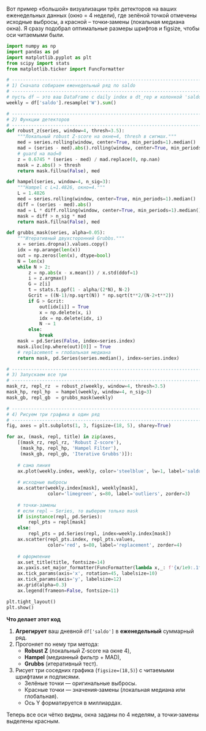 Вот пример «большой» визуализации трёх детекторов на ваших еженедельных данных (окно = 4 недели), где зелёной точкой отмечены исходные выбросы, а красной – точки‐замены (локальная медиана окна). Я сразу подобрал оптимальные размеры шрифтов и figsize, чтобы оси читаемыми были.

```python
import numpy as np
import pandas as pd
import matplotlib.pyplot as plt
from scipy import stats
from matplotlib.ticker import FuncFormatter

# ----------------------------------------------------------------------------
# 1) Сначала собираем еженедельный ряд по saldo
# ----------------------------------------------------------------------------
# пусть df — это ваш DataFrame с daily index в dt_rep и колонкой 'saldo'
weekly = df['saldo'].resample('W').sum()

# ----------------------------------------------------------------------------
# 2) Функции детекторов
# ----------------------------------------------------------------------------
def robust_z(series, window=4, thresh=3.5):
    """Локальный robust Z‐score на окне=4, thresh в сигмах."""
    med = series.rolling(window, center=True, min_periods=1).median()
    mad = (series - med).abs().rolling(window, center=True, min_periods=1).median()
    # guard на mad=0
    z = 0.6745 * (series - med) / mad.replace(0, np.nan)
    mask = z.abs() > thresh
    return mask.fillna(False), med

def hampel(series, window=4, n_sig=3):
    """Hampel с L=1.4826, окно=4."""
    L = 1.4826
    med = series.rolling(window, center=True, min_periods=1).median()
    diff = (series - med).abs()
    mad = L * diff.rolling(window, center=True, min_periods=1).median()
    mask = diff > n_sig * mad
    return mask.fillna(False), med

def grubbs_mask(series, alpha=0.05):
    """Итеративный двухсторонний Grubbs."""
    x = series.dropna().values.copy()
    idx = np.arange(len(x))
    out = np.zeros(len(x), dtype=bool)
    N = len(x)
    while N > 2:
        z = np.abs(x - x.mean()) / x.std(ddof=1)
        i = z.argmax()
        G = z[i]
        t = stats.t.ppf(1 - alpha/(2*N), N-2)
        Gcrit = ((N-1)/np.sqrt(N)) * np.sqrt(t**2/(N-2+t**2))
        if G > Gcrit:
            out[idx[i]] = True
            x = np.delete(x, i)
            idx = np.delete(idx, i)
            N -= 1
        else:
            break
    mask = pd.Series(False, index=series.index)
    mask.iloc[np.where(out)[0]] = True
    # replacement = глобальная медиана
    return mask, pd.Series(series.median(), index=series.index)

# ----------------------------------------------------------------------------
# 3) Запускаем все три
# ----------------------------------------------------------------------------
mask_rz, repl_rz  = robust_z(weekly, window=4, thresh=3.5)
mask_hp, repl_hp  = hampel(weekly, window=4, n_sig=3)
mask_gb, repl_gb  = grubbs_mask(weekly)

# ----------------------------------------------------------------------------
# 4) Рисуем три графика в один ряд
# ----------------------------------------------------------------------------
fig, axes = plt.subplots(1, 3, figsize=(18, 5), sharey=True)

for ax, (mask, repl, title) in zip(axes,
    [(mask_rz, repl_rz, 'Robust Z‑score'),
     (mask_hp, repl_hp, 'Hampel Filter'),
     (mask_gb, repl_gb, 'Iterative Grubbs')]):
    
    # сама линия
    ax.plot(weekly.index, weekly, color='steelblue', lw=1, label='saldo')
    
    # исходные выбросы
    ax.scatter(weekly.index[mask], weekly[mask],
               color='limegreen', s=80, label='outliers', zorder=3)
    
    # точки-замены
    # если repl — Series, то выберем только mask
    if isinstance(repl, pd.Series):
        repl_pts = repl[mask]
    else:
        repl_pts = pd.Series(repl, index=weekly.index[mask])
    ax.scatter(repl_pts.index, repl_pts.values,
               color='red', s=80, label='replacement', zorder=4)
    
    # оформление
    ax.set_title(title, fontsize=14)
    ax.yaxis.set_major_formatter(FuncFormatter(lambda x,_: f'{x/1e9:.1f}B'))
    ax.tick_params(axis='x', rotation=45, labelsize=10)
    ax.tick_params(axis='y', labelsize=12)
    ax.grid(alpha=0.3)
    ax.legend(frameon=False, fontsize=11)

plt.tight_layout()
plt.show()
```

**Что делает этот код**  
1. **Агрегирует** ваш дневной `df['saldo']` в **еженедельный** суммарный ряд.  
2. Прогоняет по нему три метода:  
   - **Robust Z** (локальный Z‑score на окне 4),  
   - **Hampel** (медианный фильтр + MAD),  
   - **Grubbs** (итеративный тест).  
3. Рисует три соседних графика (`figsize=(18,5)`) с читаемыми шрифтами и подписями.  
   - Зелёные точки — оригинальные выбросы.  
   - Красные точки — значения‐замены (локальная медиана или глобальная).  
   - Ось Y форматируется в миллиардах.  

Теперь все оси чётко видны, окна заданы по 4 неделям, а точки‐замены выделены красным.
